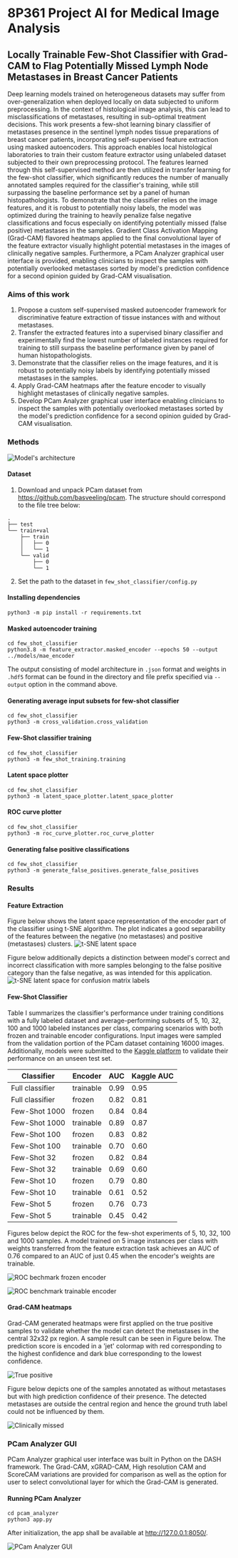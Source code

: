 # 8P361 Project AI for Medical Image Analysis

## Locally Trainable Few-Shot Classifier with Grad-CAM to Flag Potentially Missed Lymph Node Metastases in Breast Cancer Patients
Deep learning models trained on heterogeneous datasets may suffer from over-generalization when deployed locally on data subjected to uniform preprocessing. In the context of histological image analysis, this can lead to misclassifications of metastases, resulting in sub-optimal treatment decisions. This work presents a few-shot learning binary classifier of metastases presence in the sentinel lymph nodes tissue preparations of breast cancer patients, incorporating self-supervised feature extraction using masked autoencoders. This approach enables local histological laboratories to train their custom feature extractor using unlabeled dataset subjected to their own preprocessing protocol. The features learned through this self-supervised method are then utilized in transfer learning for the few-shot classifier, which significantly reduces the number of manually annotated samples required for the classifier's training, while still surpassing the baseline performance set by a panel of human histopathologists. To demonstrate that the classifier relies on the image features, and it is robust to potentially noisy labels, the model was optimized during the training to heavily penalize false negative classifications and focus especially on identifying potentially missed (false positive) metastases in the samples. Gradient Class Activation Mapping (Grad-CAM) flavored heatmaps applied to the final convolutional layer of the feature extractor visually highlight potential metastases in the images of clinically negative samples. Furthermore, a PCam Analyzer graphical user interface is provided, enabling clinicians to inspect the samples with potentially overlooked metastases sorted by model's prediction confidence for a second opinion guided by Grad-CAM visualisation.

### Aims of this work

1. Propose a custom self-supervised masked autoencoder framework for discriminative feature extraction of tissue instances with and without metastases.
2. Transfer the extracted features into a supervised binary classifier and experimentally find the lowest number of labeled instances required for training to still surpass the baseline performance given by panel of human histopathologists.
3. Demonstrate that the classifier relies on the image features, and it is robust to potentially noisy labels by identifying potentially missed metastases in the samples.  
4. Apply Grad-CAM heatmaps after the feature encoder to visually highlight metastases of clinically negative samples.
5. Develop PCam Analyzer graphical user interface enabling clinicians to inspect the samples with potentially overlooked metastases sorted by the model's prediction confidence for a second opinion guided by Grad-CAM visualisation.


### Methods

![Model's architecture](assets/8p361_project2.drawio.png)

#### Dataset
1. Download and unpack PCam dataset from https://github.com/basveeling/pcam. The structure should correspond to the file tree below:

```
.
├── test
└── train+val
    ├── train
    │   ├── 0
    │   └── 1
    └── valid
        ├── 0
        └── 1
```

2. Set the path to the dataset in `few_shot_classifier/config.py`

#### Installing dependencies
```
python3 -m pip install -r requirements.txt
```

#### Masked autoencoder training
```
cd few_shot_classifier
python3.8 -m feature_extractor.masked_encoder --epochs 50 --output ../models/mae_encoder
```

The output consisting of model architecture in `.json` format 
and weights in `.hdf5` format can be found in the directory and file prefix 
specified via `--output` option in the command above.

#### Generating average input subsets for few-shot classifier
```
cd few_shot_classifier
python3 -m cross_validation.cross_validation
```

#### Few-Shot classifier training
```
cd few_shot_classifier
python3 -m few_shot_training.training
```

#### Latent space plotter
```
cd few_shot_classifier
python3 -m latent_space_plotter.latent_space_plotter
```

#### ROC curve plotter
```
cd few_shot_classifier
python3 -m roc_curve_plotter.roc_curve_plotter
```

#### Generating false positive classifications
```
cd few_shot_classifier
python3 -m generate_false_positives.generate_false_positives
```

### Results
#### Feature Extraction
Figure below shows the latent space 
representation of the encoder part of the classifier using t-SNE algorithm. 
The plot indicates a good separability of the features between the negative
(no metastases) and positive (metastases) clusters.
![t-SNE latent space](assets/latent_space_legend.png)

Figure below additionally depicts a distinction
between model's correct and incorrect classification with more samples 
belonging to the false positive category than the false negative, 
as was intended for this application. 
![t-SNE latent space for confusion matrix labels](assets/latent_space3.png)


#### Few-Shot Classifier
Table I summarizes the classifier's performance under training conditions with a fully labeled dataset and 
average-performing subsets of 5, 10, 32, 100 and 1000 labeled instances per class, 
comparing scenarios with both frozen and trainable encoder configurations. 
Input images were sampled from the validation portion of the PCam dataset containing 16000 images. 
Additionally, models were submitted to the [Kaggle platform](https://www.kaggle.com/competitions/histopathologic-cancer-detection) to validate their performance on an unseen test set.

| Classifier       | Encoder    | AUC  | Kaggle AUC |
|------------------|------------|------|------------|
| Full classifier  | trainable  | 0.99 | 0.95       |
| Full classifier  | frozen     | 0.82 | 0.81       |
| Few-Shot 1000    | frozen     | 0.84 | 0.84       |
| Few-Shot 1000    | trainable  | 0.89 | 0.87       |
| Few-Shot 100     | frozen     | 0.83 | 0.82       |
| Few-Shot 100     | trainable  | 0.70 | 0.60       |
| Few-Shot 32      | frozen     | 0.82 | 0.84       |
| Few-Shot 32      | trainable  | 0.69 | 0.60       |
| Few-Shot 10      | frozen     | 0.79 | 0.80       |
| Few-Shot 10      | trainable  | 0.61 | 0.52       |
| Few-Shot 5       | frozen     | 0.76 | 0.73       |
| Few-Shot 5       | trainable  | 0.45 | 0.42       |

Figures below depict the ROC for the few-shot experiments 
of 5, 10, 32, 100 and 1000 samples. A model trained on 5 image 
instances per class with weights transferred from the feature 
extraction task achieves an AUC of 0.76 compared to an AUC of just 0.45 when the encoder's weights are trainable. 

![ROC bechmark frozen encoder](assets/ROC_benchmark.png)

![ROC benchmark trainable encoder](assets/ROC_benchmark_trainable.png)

#### Grad-CAM heatmaps
Grad-CAM generated heatmaps were first applied on the true positive samples to validate whether the model 
can detect the metastases in the central 32x32 px region. A sample result can be seen in 
Figure below. The prediction score is encoded in a 'jet' colormap with red corresponding to
the highest confidence and dark blue corresponding to the lowest confidence. 

![True positive](assets/true_positive2.png)

Figure below depicts one of the samples annotated as without metastases but with high prediction confidence of their presence. The detected metastases are outside the central region and hence the ground truth label could not be influenced by them.

![Clinically missed](assets/clinically_missed.png)

### PCam Analyzer GUI
PCam Analyzer graphical user interface was built in Python on the DASH framework. The Grad-CAM, xGRAD-CAM, High resolution CAM and ScoreCAM variations are provided for comparison as well as the option
for user to select convolutional layer for which the Grad-CAM is generated.

#### Running PCam Analyzer
```
cd pcam_analyzer
python3 app.py
```
After initialization, the app shall be available at http://127.0.0.1:8050/.


![PCam Analyzer GUI](assets/pcam_gui.png)

